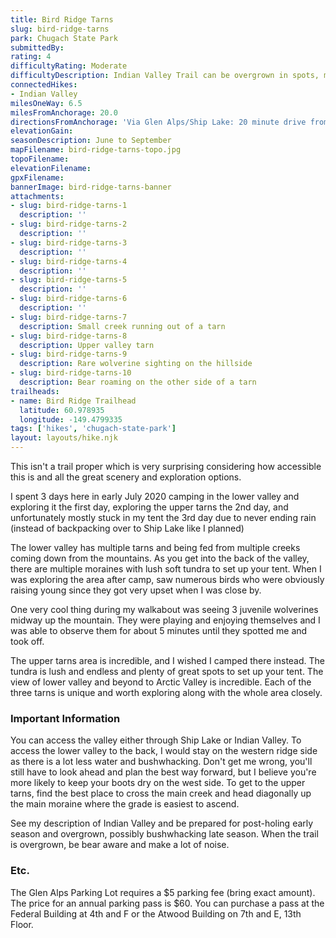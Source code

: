 ```yaml
---
title: Bird Ridge Tarns
slug: bird-ridge-tarns
park: Chugach State Park
submittedBy: 
rating: 4
difficultyRating: Moderate
difficultyDescription: Indian Valley Trail can be overgrown in spots, may have to bushwhack if coming by entrance to main tarn valley.  Not too bad elevation gain coming from hanging valleys but steep descent/ascent into va
connectedHikes:
- Indian Valley
milesOneWay: 6.5
milesFromAnchorage: 20.0
directionsFromAnchorage: 'Via Glen Alps/Ship Lake: 20 minute drive from downtown.  <br />Via Indian Valley: 40 miles down the Seward Highway.'
elevationGain: 
seasonDescription: June to September
mapFilename: bird-ridge-tarns-topo.jpg
topoFilename: 
elevationFilename: 
gpxFilename: 
bannerImage: bird-ridge-tarns-banner
attachments:
- slug: bird-ridge-tarns-1
  description: ''
- slug: bird-ridge-tarns-2
  description: ''
- slug: bird-ridge-tarns-3
  description: ''
- slug: bird-ridge-tarns-4
  description: ''
- slug: bird-ridge-tarns-5
  description: ''
- slug: bird-ridge-tarns-6
  description: ''
- slug: bird-ridge-tarns-7
  description: Small creek running out of a tarn
- slug: bird-ridge-tarns-8
  description: Upper valley tarn
- slug: bird-ridge-tarns-9
  description: Rare wolverine sighting on the hillside
- slug: bird-ridge-tarns-10
  description: Bear roaming on the other side of a tarn
trailheads:
- name: Bird Ridge Trailhead
  latitude: 60.978935
  longitude: -149.4799335
tags: ['hikes', 'chugach-state-park']
layout: layouts/hike.njk
---
```

This isn't a trail proper which is very surprising considering how accessible this is and all the great scenery and exploration options.

I spent 3 days here in early July 2020 camping in the lower valley and exploring it the first day, exploring the upper tarns the 2nd day, and unfortunately mostly stuck in my tent the 3rd day due to never ending rain (instead of backpacking over to Ship Lake like I planned)

The lower valley has multiple tarns and being fed from multiple creeks coming down from the mountains. As you get into the back of the valley, there are multiple moraines with lush soft tundra to set up your tent. When I was exploring the area after camp, saw numerous birds who were obviously raising young since they got very upset when I was close by.

One very cool thing during my walkabout was seeing 3 juvenile wolverines midway up the mountain. They were playing and enjoying themselves and I was able to observe them for about 5 minutes until they spotted me and took off.

The upper tarns area is incredible, and I wished I camped there instead. The tundra is lush and endless and plenty of great spots to set up your tent. The view of lower valley and beyond to Arctic Valley is incredible. Each of the three tarns is unique and worth exploring along with the whole area closely.

### Important Information

You can access the valley either through Ship Lake or Indian Valley. To access the lower valley to the back, I would stay on the western ridge side as there is a lot less water and bushwhacking. Don't get me wrong, you'll still have to look ahead and plan the best way forward, but I believe you're more likely to keep your boots dry on the west side. To get to the upper tarns, find the best place to cross the main creek and head diagonally up the main moraine where the grade is easiest to ascend. 

See my description of Indian Valley and be prepared for post-holing early season and overgrown, possibly bushwhacking late season. When the trail is overgrown, be bear aware and make a lot of noise.

### Etc.

The Glen Alps Parking Lot requires a $5 parking fee (bring exact amount). The price for an annual parking pass is $60. You can purchase a pass at the Federal Building at 4th and F or the Atwood Building on 7th and E, 13th Floor.
